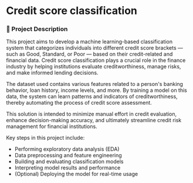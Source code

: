 <h1>Credit score classification</h1>
<h3>📝 Project Description</h3>
This project aims to develop a machine learning-based classification system that categorizes individuals into different credit score brackets — such as Good, Standard, or Poor — based on their credit-related and financial data. Credit score classification plays a crucial role in the finance industry by helping institutions evaluate creditworthiness, manage risks, and make informed lending decisions.

The dataset used contains various features related to a person's banking behavior, loan history, income levels, and more. By training a model on this data, the system can learn patterns and indicators of creditworthiness, thereby automating the process of credit score assessment.

This solution is intended to minimize manual effort in credit evaluation, enhance decision-making accuracy, and ultimately streamline credit risk management for financial institutions.

Key steps in this project include:

- Performing exploratory data analysis (EDA)
- Data preprocessing and feature engineering
- Building and evaluating classification models
- Interpreting model results and performance
- (Optional) Deploying the model for real-time usage
